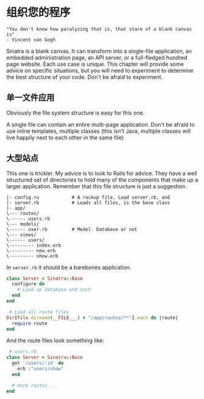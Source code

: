 组织您的程序
===========================

    "You don't know how paralyzing that is, that stare of a blank canvas is"
    - Vincent van Gogh

Sinatra is a blank canvas.  It can transform into a single-file application, an
embedded administration page, an API server, or a full-fledged hundred page
website.  Each use case is unique. This chapter will provide some advice on
specific situations, but you will need to experiment to determine the best
structure of your code.  Don't be afraid to experiment.


## 单一文件应用

Obviously the file system structure is easy for this one.

A single file can contain an entire multi-page application.  Don't be afraid to
use inline templates, multiple classes (this isn't Java, multiple classes will
live happily next to each other in the same file)


## 大型站点

This one is trickier.  My advice is to look to Rails for advice.  They have a
well structured set of directories to hold many of the components that make up
a larger application.  Remember that this file structure is just a suggestion.

```
|- config.ru            # A rackup file. Load server.rb, and
|- server.rb            # Loads all files, is the base class
|- app/
\--- routes/
\------ users.rb
\--- models/
\------ user.rb         # Model. Database or not
\--- views/
\------ users/
\--------- index.erb
\--------- new.erb
\--------- show.erb
```

In `server.rb` it should be a barebones application.

```ruby
class Server < Sinatra::Base
  configure do
    # Load up database and such
  end
end

 # Load all route files
Dir[File.dirname(__FILE___) + "/app/routes/**"].each do |route|
  require route
end
```

And the route files look something like:

```ruby
 # users.rb
class Server < Sinatra::Base
  get '/users/:id' do
    erb :"users/show"
  end

  # more routes...
end
```
